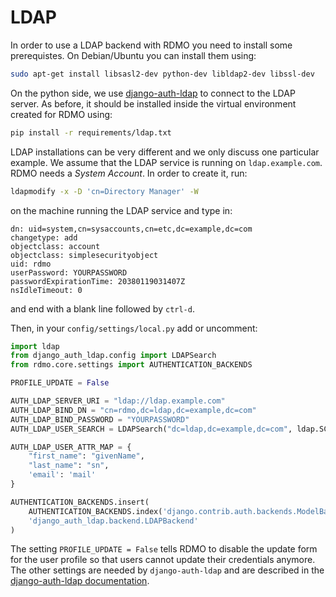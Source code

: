 # LDAP

In order to use a LDAP backend with RDMO you need to install some prerequistes. On Debian/Ubuntu you can install them using:

```bash
sudo apt-get install libsasl2-dev python-dev libldap2-dev libssl-dev
```

On the python side, we use [django-auth-ldap](https://pypi.org/project/django-auth-ldap) to connect to the LDAP server. As before, it should be installed inside the virtual environment created for RDMO using:

```bash
pip install -r requirements/ldap.txt
```

LDAP installations can be very different and we only discuss one particular example. We assume that the LDAP service is running on `ldap.example.com`. RDMO needs a *System Account*. In order to create it, run:

```bash
ldapmodify -x -D 'cn=Directory Manager' -W
```

on the machine running the LDAP service and type in:

```
dn: uid=system,cn=sysaccounts,cn=etc,dc=example,dc=com
changetype: add
objectclass: account
objectclass: simplesecurityobject
uid: rdmo
userPassword: YOURPASSWORD
passwordExpirationTime: 20380119031407Z
nsIdleTimeout: 0
```

and end with a blank line followed by `ctrl-d`.

Then, in your `config/settings/local.py` add or uncomment:

```python
import ldap
from django_auth_ldap.config import LDAPSearch
from rdmo.core.settings import AUTHENTICATION_BACKENDS

PROFILE_UPDATE = False

AUTH_LDAP_SERVER_URI = "ldap://ldap.example.com"
AUTH_LDAP_BIND_DN = "cn=rdmo,dc=ldap,dc=example,dc=com"
AUTH_LDAP_BIND_PASSWORD = "YOURPASSWORD"
AUTH_LDAP_USER_SEARCH = LDAPSearch("dc=ldap,dc=example,dc=com", ldap.SCOPE_SUBTREE, "(uid=%(user)s)")

AUTH_LDAP_USER_ATTR_MAP = {
    "first_name": "givenName",
    "last_name": "sn",
    'email': 'mail'
}

AUTHENTICATION_BACKENDS.insert(
    AUTHENTICATION_BACKENDS.index('django.contrib.auth.backends.ModelBackend'),
    'django_auth_ldap.backend.LDAPBackend'
)
```

The setting `PROFILE_UPDATE = False` tells RDMO to disable the update form for the user profile so that users cannot update their credentials anymore. The other settings are needed by `django-auth-ldap` and are described in the [django-auth-ldap documentation](https://pypi.org/project/django-auth-ldap).
